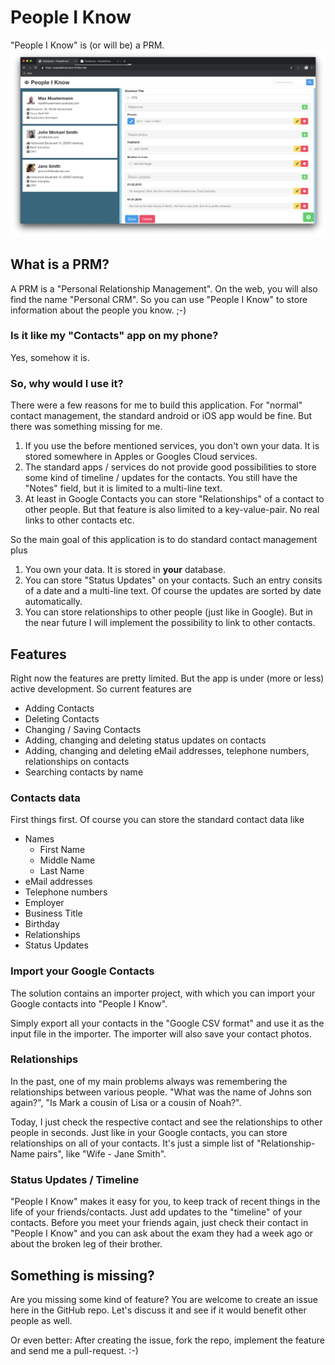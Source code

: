 # People I Know
"People I Know" is (or will be)  a PRM.
![Screenshot](images/general.png)

## What is a PRM?
A PRM is a "Personal Relationship Management". On the web, you will also find the name "Personal CRM".
So you can use "People I Know" to store information about the people you know. ;-)

### Is it like my "Contacts" app on my phone?
Yes, somehow it is.

### So, why would I use it?
There were a few reasons for me to build this application. For "normal" contact management, the standard android or iOS app would be fine. But there was something missing for me.

1. If you use the before mentioned services, you don't own your data. It is stored somewhere in Apples or Googles Cloud services.
2. The standard apps / services do not provide good possibilities to store some kind of timeline / updates for the contacts. You still have the "Notes" field, but it is limited to a multi-line text.
3. At least in Google Contacts you can store "Relationships" of a contact to other people. But that feature is also limited to a key-value-pair. No real links to other contacts etc.

So the main goal of this application is to do standard contact management plus

1. You own your data. It is stored in **your** database.
2. You can store "Status Updates" on your contacts. Such an entry consits of a date and a multi-line text. Of course the updates are sorted by date automatically.
3. You can store relationships to other people (just like in Google). But in the near future I will implement the possibility to link to other contacts.

## Features
Right now the features are pretty limited. But the app is under (more or less) active development.
So current features are
* Adding Contacts
* Deleting Contacts
* Changing / Saving Contacts
* Adding, changing and deleting status updates on contacts
* Adding, changing and deleting eMail addresses, telephone numbers, relationships on contacts
* Searching contacts by name

### Contacts data
First things first. Of course you can store the standard contact data like
* Names
  * First Name
  * Middle Name
  * Last Name
* eMail addresses
* Telephone numbers
* Employer
* Business Title
* Birthday
* Relationships
* Status Updates

### Import your Google Contacts
The solution contains an importer project, with which you can import your Google contacts into "People I Know".

Simply export all your contacts in the "Google CSV format" and use it as the input file in the importer.
The importer will also save your contact photos.

### Relationships
In the past, one of my main problems always was remembering the relationships between various people.
"What was the name of Johns son again?", "Is Mark a cousin of Lisa or a cousin of Noah?".

Today, I just check the respective contact and see the relationships to other people in seconds.
Just like in your Google contacts, you can store relationships on all of your contacts.
It's just a simple list of "Relationship-Name pairs", like "Wife - Jane Smith".

### Status Updates / Timeline
"People I Know" makes it easy for you, to keep track of recent things in the life of your friends/contacts.
Just add updates to the "timeline" of your contacts. Before you meet your friends again, just check their
contact in "People I Know" and you can ask about the exam they had a week ago or about the broken leg of their brother.

## Something is missing?
Are you missing some kind of feature? You are welcome to create an issue here in the GitHub repo. Let's discuss it and see if it would benefit other people as well.

Or even better: After creating the issue, fork the repo, implement the feature and send me a pull-request. :-)
